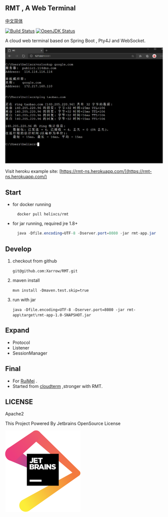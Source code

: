 ## RMT , A Web Terminal

[中文简体](cn.md)

[![Build Status](https://travis-ci.org/Xarrow/RMT.svg?branch=master)](https://travis-ci.org/Xarrow/RMT)
[![OpenJDK Status](https://img.shields.io/badge/OpenJDK-1.8-brightgreen.svg)](https://openjdk.java.net/install/)

A cloud web terminal based on Spring Boot , Pty4J and WebSocket.

![img](../asserts/20200622015739.png)

Visit heroku example site: [https://rmt-ns.herokuapp.com/](https://rmt-ns.herokuapp.com/)
## Start
* for docker running

  ```
    docker pull helixcs/rmt
  ```
  
* for jar running, required jre 1.8+

    ```java
      java -Dfile.encoding=UTF-8 -Dserver.port=8080 -jar rmt-app.jar 
    ```

## Develop

1. checkout from github

    `git@github.com:Xarrow/RMT.git`

2. maven install 
    
    `mvn install -Dmaven.test.skip=true`
    
3. run with jar
    
    `java -Dfile.encoding=UTF-8 -Dserver.port=8080 -jar rmt-app\target\rmt-app-1.0-SNAPSHOT.jar`
    
## Expand
* Protocol
* Listener
* SessionManager

## Final
* For [RuiMei](https://yuruimei.com) .
* Started from [cloudterm](https://github.com/javaterminal/cloudterm) ,stronger with RMT.

## LICENSE

Apache2

This Project Powered By Jetbrains OpenSource License

![img](../asserts/jetbrains.svg)